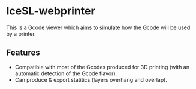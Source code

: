 # IceSL-webprinter

This is a Gcode viewer which aims to simulate how the Gcode will be used by a printer.

## Features
- Compatible with most of the Gcodes produced for 3D printing (with an automatic detection of the Gcode flavor).
- Can produce & export statitics (layers overhang and overlap).
